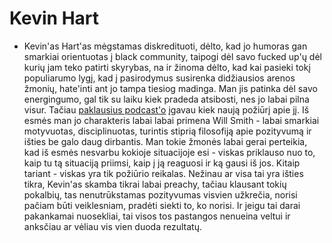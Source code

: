 # Kevin Hart

* Kevin'as Hart'as mėgstamas diskredituoti, dėlto, kad jo humoras gan smarkiai orientuotas į black community, taipogi dėl savo fucked up'ų dėl kurių jam teko patirti skyrybas, na ir žinoma dėlto, kad kai pasieki tokį populiarumo lygį, kad į pasirodymus susirenka didžiausios arenos žmonių, hate'inti ant jo tampa tiesiog madinga. Man jis patinka dėl savo energingumo, gal tik su laiku kiek pradeda atsibosti, nes jo labai pilna visur. Tačiau [paklausius podcast'o](https://youtu.be/XW_KhFq4LQo) įgavau kiek naują požiūrį apie jį. Iš esmės man jo charakteris labai labai primena Will Smith - labai smarkiai motyvuotas, disciplinuotas, turintis stiprią filosofiją apie pozityvumą ir išties be galo daug dirbantis. Man tokie žmonės labai gerai perteikia, kad iš esmės nesvarbu kokioje situacijoje esi - viskas priklauso nuo to, kaip tu tą situaciją priimsi, kaip į ją reaguosi ir ką gausi iš jos. Kitaip tariant - viskas yra tik požiūrio reikalas. Nežinau ar visa tai yra išties tikra, Kevin'as skamba tikrai labai preachy, tačiau klausant tokių pokalbių, tas nenutrūkstamas pozityvumas visvien užkrečia, norisi pačiam būti veiklesniam, pradėti siekti to, ko norisi. Ir jeigu tai darai pakankamai nuosekliai, tai visos tos pastangos nenueina veltui ir anksčiau ar vėliau vis vien duoda rezultatų.

